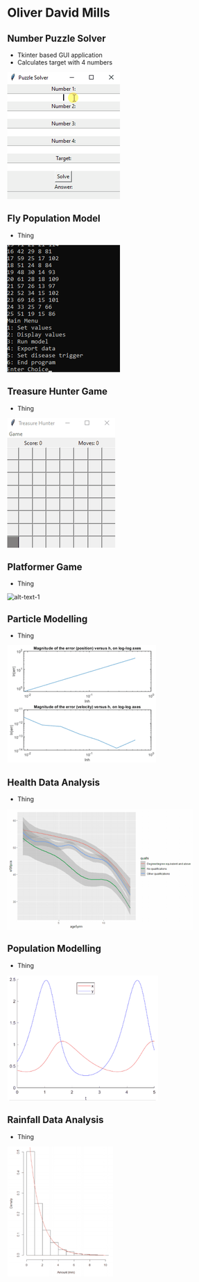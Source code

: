 # Oliver David Mills
## Number Puzzle Solver
- Tkinter based GUI application
- Calculates target with 4 numbers

![alt-text-1](solverdemo.gif)

## Fly Population Model
- Thing

![alt-text-1](greenflydemo.gif) 

## Treasure Hunter Game
- Thing

![alt-text-1](treasuredemo.gif) 

## Platformer Game
- Thing

![alt-text-1](platformdemo.gif) 

## Particle Modelling
- Thing

![alt-text-1](model1demo.gif) 

## Health Data Analysis
- Thing

![alt-text-1](healthdemo.gif)  

## Population Modelling
- Thing

![alt-text-1](model3demo.gif) 

## Rainfall Data Analysis
- Thing

![alt-text-1](raindemo.gif)

